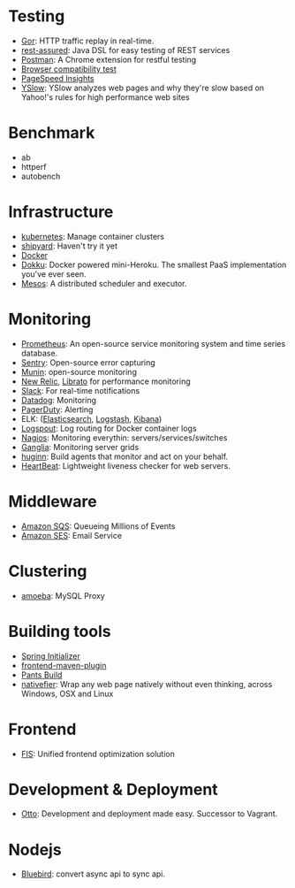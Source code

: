 # Testing
+ [Gor](https://github.com/buger/gor): HTTP traffic replay in real-time.
+ [rest-assured](https://github.com/jayway/rest-assured): Java DSL for easy testing of REST services
+ [Postman](https://getpostman.com/features): A Chrome extension for restful testing
+ [Browser compatibility test](http://browsershots.org/)
+ [PageSpeed Insights](https://developers.google.com/speed/pagespeed/insights/)
+ [YSlow](http://yslow.org/): YSlow analyzes web pages and why they're slow based on Yahoo!'s rules for high performance web sites

# Benchmark
+ ab
+ httperf
+ autobench

# Infrastructure
+ [kubernetes](http://kubernetes.io/): Manage container clusters
+ [shipyard](http://shipyard-project.com/): Haven't try it yet
+ [Docker](https://www.docker.com/)
+ [Dokku](https://github.com/progrium/dokku): Docker powered mini-Heroku. The smallest PaaS implementation you've ever seen.
+ [Mesos](https://github.com/apache/mesos): A distributed scheduler and executor.

# Monitoring
+ [Prometheus](http://prometheus.io/): An open-source service monitoring system and time series database.
+ [Sentry](http://stackshare.io/sentry): Open-source error capturing
+ [Munin](http://guide.munin-monitoring.org/en/latest/): open-source monitoring
+ [New Relic](http://stackshare.io/new-relic), [Librato](http://stackshare.io/librato) for performance monitoring
+ [Slack](http://stackshare.io/slack): For real-time notifications
+ [Datadog](http://stackshare.io/datadog): Monitoring
+ [PagerDuty](http://stackshare.io/pagerduty): Alerting
+ ELK: ([Elasticsearch](http://stackshare.io/elasticsearch), [Logstash](http://stackshare.io/logstash), [Kibana](http://stackshare.io/kibana))
+ [Logspout](https://github.com/gliderlabs/logspout): Log routing for Docker container logs
+ [Nagios](nagios.org): Monitoring everythin: servers/services/switches
+ [Ganglia](http://ganglia.sourceforge.net/): Monitoring server grids
+ [huginn](https://github.com/cantino/huginn): Build agents that monitor and act on your behalf.
+ [HeartBeat](http://git.oschina.net/mkk/HeartBeat): Lightweight liveness checker for web servers.

# Middleware
+ [Amazon SQS](http://stackshare.io/amazon-sqs): Queueing Millions of Events
+ [Amazon SES](http://stackshare.io/amazon-ses): Email Service

# Clustering
+ [amoeba](http://docs.hexnova.com/amoeba/): MySQL Proxy

# Building tools
+ [Spring Initializer](http://start.spring.io/)
+ [frontend-maven-plugin](https://github.com/eirslett/frontend-maven-plugin)
+ [Pants Build](http://pantsbuild.github.io/)
+ [nativefier](https://github.com/jiahaog/nativefier): Wrap any web page natively without even thinking, across Windows, OSX and Linux

# Frontend
+ [FIS](https://github.com/fex-team/fis3): Unified frontend optimization solution

# Development & Deployment
+ [Otto](https://github.com/hashicorp/otto): Development and deployment made easy. Successor to Vagrant.

# Nodejs
+ [Bluebird](http://bluebirdjs.com/docs/getting-started.html): convert async api to sync api.
